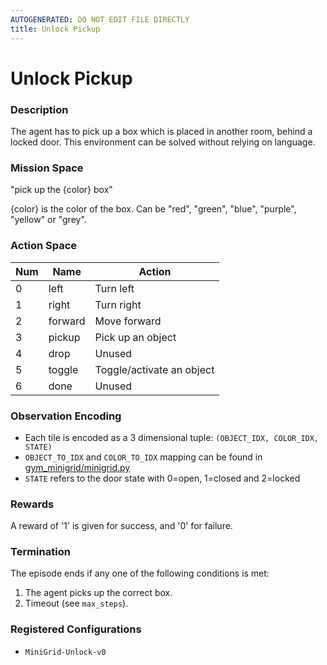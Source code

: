 ```yaml
---
AUTOGENERATED: DO NOT EDIT FILE DIRECTLY
title: Unlock Pickup
---
```



# Unlock Pickup

### Description

The agent has to pick up a box which is placed in another room, behind a
locked door. This environment can be solved without relying on language.

### Mission Space

"pick up the {color} box"

{color} is the color of the box. Can be "red", "green", "blue", "purple",
"yellow" or "grey".

### Action Space

| Num | Name         | Action                    |
|-----|--------------|---------------------------|
| 0   | left         | Turn left                 |
| 1   | right        | Turn right                |
| 2   | forward      | Move forward              |
| 3   | pickup       | Pick up an object         |
| 4   | drop         | Unused                    |
| 5   | toggle       | Toggle/activate an object |
| 6   | done         | Unused                    |

### Observation Encoding

- Each tile is encoded as a 3 dimensional tuple:
    `(OBJECT_IDX, COLOR_IDX, STATE)`
- `OBJECT_TO_IDX` and `COLOR_TO_IDX` mapping can be found in
    [gym_minigrid/minigrid.py](gym_minigrid/minigrid.py)
- `STATE` refers to the door state with 0=open, 1=closed and 2=locked

### Rewards

A reward of '1' is given for success, and '0' for failure.

### Termination

The episode ends if any one of the following conditions is met:

1. The agent picks up the correct box.
2. Timeout (see `max_steps`).

### Registered Configurations

- `MiniGrid-Unlock-v0`
